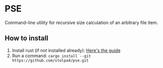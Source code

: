 # PSE #

Command-line utility for recursive size calculation of an arbitrary file item.

## How to install ##
1. Install rust (if not installed already): [Here's the guide](https://www.rust-lang.org/tools/install)
2. Run a command: `cargo install --git https://github.com/stolpa4/pse.git`
